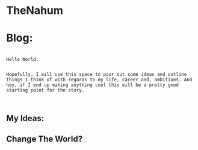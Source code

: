 # TheNahum

# Blog:

<code>
Hello World.

Hopefully, I will use this space to pour out some ideas and outline things I think of with regards to my life, career and, ambitions.
And hey, if I end up making anything cool this will be a pretty good starting point for the story.

</code>

## My Ideas:
## Change The World?

